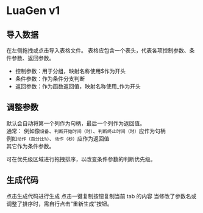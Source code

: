 # LuaGen v1

## 导入数据

在左侧拖拽或点击导入表格文件。
表格应包含一个表头，代表各项控制参数、条件参数、返回参数。

-   控制参数：用于分组，映射名称使用$作为开头
-   条件参数：作为条件分支判断
-   返回参数：作为函数返回值，映射名称使用\_作为开头

## 调整参数

默认会自动将第一个列作为句柄，最后一个列作为返回值。  
通常：
例如像`设备`、`判断开始时间（时）`、`判断终止时间（时）`应作为句柄  
例如`动作（百分比%）`、`动作（秒）`应作为返回值  
其它作为条件参数。

可在优先级区域进行拖拽排序，以改变条件参数的判断优先级。

## 生成代码

点击生成代码进行生成
点击一键复制按钮复制当前 tab 的内容
当修改了参数名或调整了排序时，需自行点击“重新生成”按钮。
